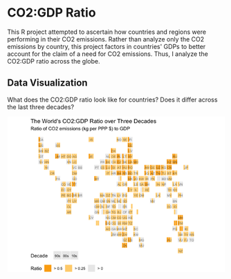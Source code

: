 # CO2:GDP Ratio

This R project attempted to ascertain how countries and regions were performing in their CO2 emissions. Rather than analyze only the CO2 emissions by country, this project factors in countries' GDPs to better account for the claim of a need for CO2 emissions. Thus, I analyze the CO2:GDP ratio across the globe.

## Data Visualization

What does the CO2:GDP ratio look like for countries? Does it differ across the last three decades?

![alt text](https://github.com/shraydewan/CO2-GDP-Ratio/blob/main/Figures/figure-gfm/map-1.png)

